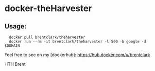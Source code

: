 # docker-theHarvester

## Usage:
```
  docker pull brentclark/theharvester
  docker run --rm -it brentclark/theharvester -l 500 -b google -d $DOMAIN
```

Feel free to see on my [dockerhub]: <https://hub.docker.com/u/brentclark>

HTH
Brent
